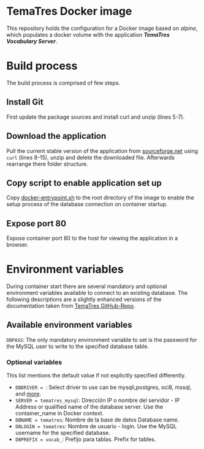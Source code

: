 # TemaTres Docker image

This repository holds the configuration for a Docker image based on
*alpine*, which populates a docker volume with the application
***TemaTres Vocabulary Server***.

# Build process
The build process is comprised of few steps.

## Install Git
First update the package sources and install curl and unzip (lines 5-7).

## Download the application
Pull the current stable version of the application from
[sourceforge.net](https://sourceforge.net/projects/tematres/files/latest/download)
using `curl` (lines 8-15), unzip and delete the downloaded file. Afterwards
rearrange there folder structure.

## Copy script to enable application set up
Copy [docker-entrypoint.sh](./docker-entrypoint.sh) to the root directory of
the image to enable the setup process of the database connection on container
startup.

## Expose port 80
Expose container port 80 to the host for viewing the application in a browser.

# Environment variables
During container start there are several mandatory and optional environment
variables available to connect to an existing database. The following
descriptions are a slightly enhanced versions of the documentation taken from
[TemaTres GitHub-Repo](https://github.com/tematres/TemaTres-Vocabulary-Server/blob/master/vocab/db.tematres.php).

## Available environment variables
`DBPASS`: The only mandatory environment variable to set is the password for
the MySQL user to write to the specified database table.

### Optional variables
This list mentions the default value if not explicitly specified differently.
-   `DBDRIVER = `: Select driver to use
  can be mysqli,postgres, oci8, mssql, and
  [more](http://phplens.com/adodb/supported.databases.html).
-   `SERVER = tematres_mysql`: Dirección IP o nombre del servidor - IP Address
    or qualified name of the database server. Use the container_name in Docker context.
-   `DBNAME = tematres`: Nombre de la base de datos Database name.
-   `DBLOGIN = tematres`: Nombre de usuario - login. Use the MySQL username for
    the specified database.
-   `DBPREFIX = vocab_`: Prefijo para tablas. Prefix for tables.
